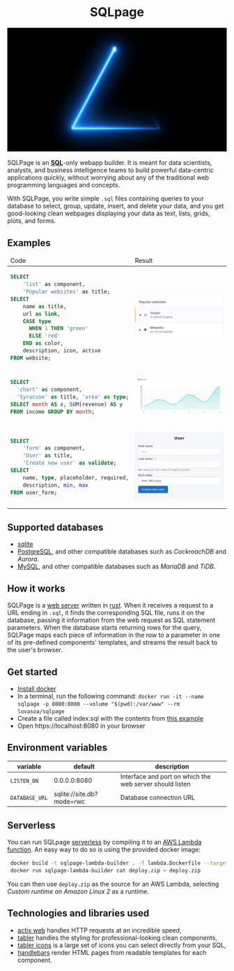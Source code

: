 <h1 align="center">SQLpage</h1>

[![A short video explaining the concept of sqlpage](./docs/sqlpage.gif)](./docs/sqlpage.mp4)

SQLPage is an [**SQL**](https://en.wikipedia.org/wiki/SQL)-only webapp builder.
It is meant for data scientists, analysts, and business intelligence teams
to build powerful data-centric applications quickly,
without worrying about any of the traditional web programming languages and concepts.

With SQLPage, you write simple `.sql` files containing queries to your database
to select, group, update, insert, and delete your data, and you get good-looking clean webpages
displaying your data as text, lists, grids, plots, and forms.

## Examples

<table>
<thead>
<tr><td>Code<td>Result</tr>
</thead>
<tbody>
<tr>
<td>

```sql
SELECT 
    'list' as component,
    'Popular websites' as title;
SELECT 
    name as title,
    url as link,
    CASE type
      WHEN 1 THEN 'green'
      ELSE 'red'
    END as color,
    description, icon, active
FROM website;
```

<td>

![SQLPage list component](./docs/demo-list.png)

</tr>
<tr>
<td>

```sql
SELECT
  'chart' as component,
  'Syracuse' as title, 'area' as type;
SELECT month AS x, SUM(revenue) AS y
FROM income GROUP BY month;  
```

<td>

![SQLPage list component](./docs/demo-graph.png)

</tr>
<tr>
<td>

```sql
SELECT 
    'form' as component,
    'User' as title,
    'Create new user' as validate;
SELECT 
    name, type, placeholder, required,
    description, min, max
FROM user_form;
```

<td>

![SQLPage list component](./docs/demo-form.png)

</tr>
</tbody>
</table>

## Supported databases

- [sqlite](https://www.sqlite.org/index.html)
- [PostgreSQL](https://www.postgresql.org/), and other compatible databases such as *CockroachDB* and *Aurora*.
- [MySQL](https://www.mysql.com/), and other compatible databases such as *MariaDB* and *TiDB*.

## How it works

SQLPage is a [web server](https://en.wikipedia.org/wiki/Web_server) written in
[rust](https://en.wikipedia.org/wiki/Rust_(programming_language)).
When it receives a request to a URL ending in `.sql`, it finds the corresponding
SQL file, runs it on the database,
passing it information from the web request as SQL statement parameters.
When the database starts returning rows for the query,
SQLPage maps each piece of information in the row to a parameter
in one of its pre-defined components' templates, and streams the result back
to the user's browser.

## Get started

- [Install docker](https://docs.docker.com/get-docker/)
- In a terminal, run the following
  command: `docker run -it --name sqlpage -p 8080:8080 --volume "$(pwd):/var/www" --rm lovasoa/sqlpage`
- Create a file called index.sql with the contents from [this example](./index.sql)
- Open https://localhost:8080 in your browser

## Environment variables

| variable       | default                   | description                                              |
|----------------|---------------------------|----------------------------------------------------------|
| `LISTEN_ON`    | 0.0.0.0:8080              | Interface and port on which the web server should listen |
| `DATABASE_URL` | sqlite://site.db?mode=rwc | Database connection URL                                  |

## Serverless

You can run SQLpage [serverless](https://en.wikipedia.org/wiki/Serverless_computing)
by compiling it to an [AWS Lambda function](https://aws.amazon.com/lambda/).
An easy way to do so is using the provided docker image:

```bash
 docker build -t sqlpage-lambda-builder . -f lambda.Dockerfile --target builder
 docker run sqlpage-lambda-builder cat deploy.zip > deploy.zip
```

You can then use `deploy.zip` as the source for an AWS Lambda,
selecting *Custom runtime on Amazon Linux 2* as a runtime.

## Technologies and libraries used

- [actix web](https://actix.rs/) handles HTTP requests at an incredible speed,
- [tabler](https://preview.tabler.io) handles the styling for professional-looking clean components,
- [tabler icons](https://tabler-icons.io) is a large set of icons you can select directly from your SQL,
- [handlebars](https://handlebarsjs.com/guide/) render HTML pages from readable templates for each component.
